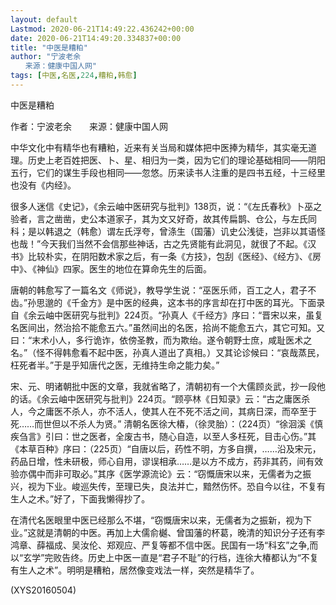 ```yaml
---
layout: default
Lastmod: 2020-06-21T14:49:22.436242+00:00
date: 2020-06-21T14:49:20.334837+00:00
title: "中医是糟粕"
author: "宁波老余
　　来源：健康中国人网"
tags: [中医,名医,224,糟粕,韩愈]
---
```


中医是糟粕

作者：宁波老余　　来源：健康中国人网

中华文化中有精华也有糟粕，近来有关当局和媒体把中医捧为精华，其实毫无道理。历史上老百姓把医、卜、星、相归为一类，因为它们的理论基础相同——阴阳五行，它们的谋生手段也相同——忽悠。历来读书人注重的是四书五经，十三经里也没有《内经》。

很多人迷信《史记》，《余云岫中医研究与批判》138页，说：“《左氏春秋》卜巫之验者，言之凿凿，史公本道家子，其为文又好奇，故其传扁鹊、仓公，与左氏同科；是以韩退之（韩愈）谓左氏浮夸，曾涤生（国藩）讥史公浅徒，岂非以其语怪也哉！”今天我们当然不会信那些神话，古之先贤能有此洞见，就很了不起。《汉书》比较朴实，在阴阳数术家之后，有一条《方技》，包刮《医经》、《经方》、《房中》、《神仙》四家。医生的地位在算命先生的后面。

唐朝的韩愈写了一篇名文《师说》，教导学生说：“巫医乐师，百工之人，君子不齿。”孙思邈的《千金方》是中医的经典，这本书的序言却在打中医的耳光。下面录自《余云岫中医研究与批判》224页。“孙真人《千经方》序曰：“晋宋以来，虽复名医间出，然治拾不能愈五六。”虽然间出的名医，拾尚不能愈五六，其它可知。又曰：“末术小人，多行诡诈，依傍圣教，而为欺绐。遂令朝野士庶，咸耻医术之名。”（怪不得韩愈看不起中医，孙真人道出了真相。）又其论诊候曰：“哀哉蒸民，枉死者半。”于是乎知唐代之医，无维持生命之能力矣。”

宋、元、明诸朝批中医的文章，我就省略了，清朝初有一个大儒顾炎武，抄一段他的话。《余云岫中医研究与批判》224页。“顾亭林《日知录》云：“古之庸医杀人，今之庸医不杀人，亦不活人，使其人在不死不活之间，其病日深，而卒至于死……而世但以不杀人为贤。” 清朝名医徐大椿，（徐灵胎）：（224页）“徐洄溪《慎疾刍言》引曰：世之医者，全废古书，随心自造，以至人多枉死，目击心伤。”其《本草百种》序曰：（225页）“自唐以后，药性不明，方多自撰，……沿及宋元，药品日增，性未研极，师心自用，谬误相承……是以方不成方，药非其药，间有效验亦偶中而非可取必。”其序《医学源流论》云：“窃慨唐宋以来，无儒者为之振兴，视为下业。峻巡失传，至理已失，良法并亡，黯然伤怀。恐自今以往，不复有生人之术。”好了，下面我懒得抄了。

在清代名医眼里中医已经那么不堪，“窃慨唐宋以来，无儒者为之振新，视为下业。”这就是清朝的中医。再加上大儒俞樾、曾国藩的杯葛，晚清的知识分子还有李鸿章、薛福成、吴汝伦、郑观应、严复等都不信中医。民国有一场“科玄”之争,而以“玄学”完败告终。历史上中医一直是“君子不耻”的行档，连徐大椿都认为“不复有生人之术”。明明是糟粕，居然像变戏法一样，突然是精华了。

(XYS20160504)

